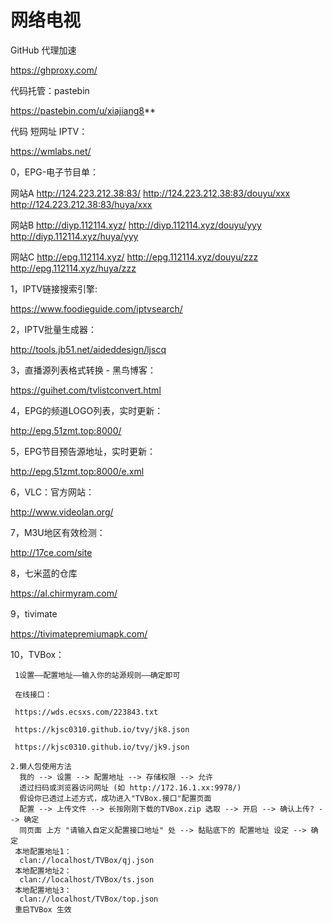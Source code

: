 # 网络电视


GitHub 代理加速

https://ghproxy.com/

代码托管：pastebin                       

https://pastebin.com/u/xiajiang8**    

代码 短网址 IPTV：

https://wmlabs.net/


0，EPG-电子节目单：

 网站A
 http://124.223.212.38:83/
 http://124.223.212.38:83/douyu/xxx
 http://124.223.212.38:83/huya/xxx

 网站B
 http://diyp.112114.xyz/
 http://diyp.112114.xyz/douyu/yyy
 http://diyp.112114.xyz/huya/yyy

 网站C
 http://epg.112114.xyz/
 http://epg.112114.xyz/douyu/zzz
 http://epg.112114.xyz/huya/zzz



1，IPTV链接搜索引擎:

https://www.foodieguide.com/iptvsearch/



2，IPTV批量生成器：

http://tools.jb51.net/aideddesign/ljscq


3，直播源列表格式转换 - 黑鸟博客：

https://guihet.com/tvlistconvert.html

4，EPG的频道LOGO列表，实时更新：

http://epg.51zmt.top:8000/

5，EPG节目预告源地址，实时更新：

http://epg.51zmt.top:8000/e.xml

6，VLC：官方网站：

http://www.videolan.org/

7，M3U地区有效检测：

http://17ce.com/site

8，七米蓝的仓库

https://al.chirmyram.com/

9，tivimate

https://tivimatepremiumapk.com/
 

10，TVBox：

     1设置——配置地址——输入你的站源规则——确定即可

     在线接口：

     https://wds.ecsxs.com/223843.txt

     https://kjsc0310.github.io/tvy/jk8.json

     https://kjsc0310.github.io/tvy/jk9.json

    2.懒人包使用方法
      我的 --> 设置 --> 配置地址 --> 存储权限 --> 允许
      透过扫码或浏览器访问网址 (如 http://172.16.1.xx:9978/)
      假设你已透过上述方式，成功进入"TVBox.接口"配置页面
      配置 --> 上传文件 --> 长按刚刚下载的TVBox.zip 选取 --> 开启 --> 确认上传? --> 确定
      同页面 上方 "请输入自定义配置接口地址" 处 --> 黏贴底下的 配置地址 设定 --> 确定
     本地配置地址1：
      clan://localhost/TVBox/qj.json
     本地配置地址2：
      clan://localhost/TVBox/ts.json
     本地配置地址3：
      clan://localhost/TVBox/top.json
     重启TVBox 生效


